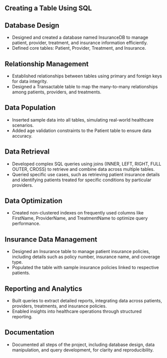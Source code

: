 ## Creating a Table Using SQL
## Database Design
- Designed and created a database named InsuranceDB to manage patient, provider, treatment, and insurance information efficiently.
- Defined core tables: Patient, Provider, Treatment, and Insurance.
## Relationship Management
- Established relationships between tables using primary and foreign keys for data integrity.
- Designed a Transactable table to map the many-to-many relationships among patients, providers, and treatments.
## Data Population
- Inserted sample data into all tables, simulating real-world healthcare scenarios.
- Added age validation constraints to the Patient table to ensure data accuracy.
## Data Retrieval
- Developed complex SQL queries using joins (INNER, LEFT, RIGHT, FULL OUTER, CROSS) to retrieve and combine data across multiple tables.
- Queried specific use cases, such as retrieving patient insurance details and identifying patients treated for specific conditions by particular providers.
## Data Optimization
- Created non-clustered indexes on frequently used columns like FirstName, ProviderName, and TreatmentName to optimize query performance.
## Insurance Data Management
- Designed an Insurance table to manage patient insurance policies, including details such as policy number, insurance name, and coverage type.
- Populated the table with sample insurance policies linked to respective patients.
## Reporting and Analytics
- Built queries to extract detailed reports, integrating data across patients, providers, treatments, and insurance policies.
- Enabled insights into healthcare operations through structured reporting.
## Documentation
- Documented all steps of the project, including database design, data manipulation, and query development, for clarity and reproducibility.
